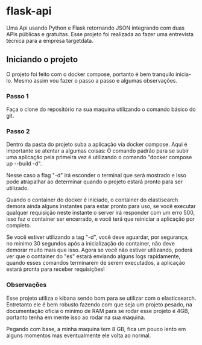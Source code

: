 # flask-api
Uma Api usando Python e Flask retornando JSON integrando com duas APIs públicas e gratuitas. Esse projeto foi realizada ao fazer uma entrevista técnica para a empresa targetdata.


## Iniciando o projeto
O projeto foi feito com o docker compose, portanto é bem tranquilo inicia-lo. Mesmo assim vou fazer o passo a passo e algumas observações.

### Passo 1
Faça o clone do repositório na sua maquina utilizando o comando básico do git.

### Passo 2
Dentro da pasta do projeto suba a aplicação via docker compose. Aqui é importante se atentar a algumas coisas: O comando padrão para se subir uma aplicação pela primeira vez é utilizando o comando "docker compose up --build -d". 

Nesse caso a flag "-d" irá esconder o terminal que será mostrado e isso pode atrapalhar ao determinar quando o projeto estará pronto para ser utilizado. 

Quando o container do docker é iniciado, o container do elastisearch demora ainda alguns instantes para estar pronto para uso, se você executar qualquer requisição neste instante o server irá responder com um erro 500, isso faz o container ser encerrado, e você terá que reiniciar a aplicação por completo. 

Se você estiver utilizando a tag "-d", você deve aguardar, por segurança, no minimo 30 segundos após a inicialização do container, não deve demorar muito mais que isso. Agora se você não estiver utilizando, poderá ver que o container do "es" estará enviando alguns logs rapidamente, quando esses comandos terminarem de serem executados, a aplicação estará pronta para receber requisições!


### Observações 
Esse projeto utiliza o kibana sendo bom para se utilizar com o elasticsearch. Entretanto ele é bem robusto fazendo com que seja um projeto pesado, na documentação oficia o minimo de RAM para se rodar esse projeto é 4GB, portanto tenha em mente isso ao rodar na sua maquina.

Pegando com base, a minha maquina tem 8 GB, fica um pouco lento em alguns momentos mas eventualmente ele volta ao normal.
